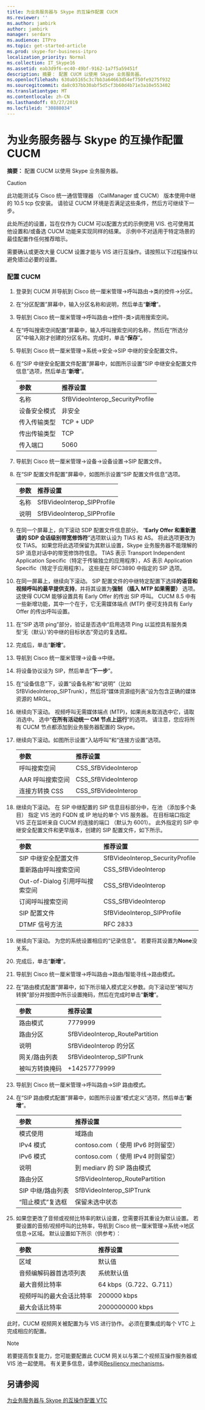 ```yaml
---
title: 为业务服务器与 Skype 的互操作配置 CUCM
ms.reviewer: ''
ms.author: jambirk
author: jambirk
manager: serdars
ms.audience: ITPro
ms.topic: get-started-article
ms.prod: skype-for-business-itpro
localization_priority: Normal
ms.collection: IT_Skype16
ms.assetid: eab3d9f6-ec40-49bf-9162-1a7f5a59451f
description: 摘要： 配置 CUCM 以使用 Skype 业务服务器。
ms.openlocfilehash: 630ab5165c3c7bb3a64663d54ef750fe9275f932
ms.sourcegitcommit: da8c037bb30abf5d5cf3b60d4b71e3a10e553402
ms.translationtype: MT
ms.contentlocale: zh-CN
ms.lasthandoff: 03/27/2019
ms.locfileid: "30888034"
---
```

# <a name="configure-cucm-for-interoperation-with-skype-for-business-server"></a>为业务服务器与 Skype 的互操作配置 CUCM
 
**摘要：** 配置 CUCM 以使用 Skype 业务服务器。
  
> [!CAUTION]
> 此功能测试与 Cisco 统一通信管理器 （CallManager 或 CUCM） 版本使用中继的 10.5 tcp 仅安装。 请验证 CUCM 环境是否满足这些条件，然后方可继续下一步。 
  
此处所述的设置，旨在仅作为 CUCM 可以配置方式的示例使用 VIS. 也可使用其他设置和/或备选 CUCM 功能来实现同样的结果。 示例中不对适用于特定场景的最佳配置作任何推荐暗示。
  
需要确认或更改大量 CUCM 设置才能与 VIS 进行互操作。请按照以下过程操作以避免错过必要的设置。
  
### <a name="configure-the-cucm"></a>配置 CUCM

1. 登录到 CUCM 并导航到 Cisco 统一厘米管理-\>呼叫路由-\>类的控件-\>分区。
    
2. 在“分区配置”屏幕中，输入分区名称和说明，然后单击“**新增**”。
    
3. 导航到 Cisco 统一厘米管理-\>呼叫路由-\>控件-类\>调用搜索空间。
    
4. 在“呼叫搜索空间配置”屏幕中，输入呼叫搜索空间的名称，然后在“所选分区”中输入刚才创建的分区名称。完成时，单击“**保存**”。
    
5. 导航到 Cisco 统一厘米管理-\>系统-\>安全-\>SIP 中继的安全配置文件。
    
6. 在“SIP 中继安全配置文件配置”屏幕中，如图所示设置“SIP 中继安全配置文件信息”选项，然后单击“**新增**”。
    
   |**参数**|**推荐设置**|
   |:-----|:-----|
   |名称  <br/> |SfBVideoInterop_SecurityProfile  <br/> |
   |设备安全模式  <br/> |非安全  <br/> |
   |传入传输类型  <br/> |TCP + UDP  <br/> |
   |传出传输类型  <br/> |TCP  <br/> |
   |传入端口  <br/> |5060  <br/> |
   
7. 导航到 Cisco 统一厘米管理-\>设备-\>设备设置-\>SIP 配置文件。
    
8. 在“SIP 配置文件配置”屏幕中，如图所示设置“SIP 配置文件信息”选项。 
    
   |**参数**|**推荐设置**|
   |:-----|:-----|
   |名称  <br/> |SfBVideoInterop_SIPProfile  <br/> |
   |说明  <br/> |SfBVideoInterop_SIPProfile  <br/> |
   
9. 在同一个屏幕上，向下滚动 SDP 配置文件信息部分。 “**Early Offer 和重新邀请的 SDP 会话级别带宽修饰符**”选项默认设为 TIAS 和 AS。 将此选项更改为仅 TIAS。 如果您将此选项保留为其默认设置，Skype 业务服务器不能理解的 SIP 消息对话中的带宽修饰符信息。 TIAS 表示 Transport Independent Application Specific（特定于传输独立的应用程序），AS 表示 Application Specific（特定于应用程序）。 这些是在 RFC3890 中指定的 SIP 选项。
    
10. 在同一屏幕上，继续向下滚动。 SIP 配置文件的中继特定配置下选择**的语音和视频呼叫的最早提供支持**，并将其设置为**强制 （插入 MTP 如果需要）** 选项。 这使得 CUCM 能够设置具有 Early Offer 的传出 SIP 呼叫。 CUCM 8.5 中有一些新增功能，其中一个在于，它无需媒体端点 (MTP) 便可支持具有 Early Offer 的传出呼叫设置。
    
11. 在“SIP 选项 ping”部分，验证是否选中“启用选项 Ping 以监控具有服务类型‘无（默认）’的中继的目标状态”旁边的复选框。
    
12. 完成后，单击“**新增**”。
    
13. 导航到 Cisco 统一厘米管理-\>设备-\>中继。 
    
14. 将设备协议设为 SIP，然后单击“**下一步**”。
    
15. 在“设备信息”下，设置“设备名称”和“说明”（比如 SfBVideoInterop_SIPTrunk），然后将“媒体资源组列表”设为包含正确的媒体资源的 MRGL。 
    
16. 继续向下滚动。 视频呼叫无需媒体端点 (MTP)，如果尚未取消选中它，请取消选中。 选中“**在所有活动统一 CM 节点上运行**”的选项。 请注意，您应将所有 CUCM 节点都添加到业务服务器配置的 Skype。
    
17. 继续向下滚动。如图所示设置“入站呼叫”和“连接方设置”选项。
    
    |**参数**|**推荐设置**|
    |:-----|:-----|
    |呼叫搜索空间  <br/> |CSS_SfBVideoInterop  <br/> |
    |AAR 呼叫搜索空间  <br/> |CSS_SfBVideoInterop  <br/> |
    |连接方转换 CSS  <br/> |CSS_SfBVideoInterop  <br/> |
   
18. 继续向下滚动。 在 SIP 中继配置的 SIP 信息目标部分中，在池 （添加多个条目） 指定 VIS 池的 FQDN 或 IP 地址的单个 VIS 服务器。 在目标端口指定 VIS 正在监听来自 CUCM 的连接的端口 （默认为 6001）。 此外指定的 SIP 中继安全配置文件和更早版本，创建的 SIP 配置文件，如下所示。
    
    |**参数**|**推荐设置**|
    |:-----|:-----|
    |SIP 中继安全配置文件  <br/> |SfBVideoInterop_SecurityProfile  <br/> |
    |重新路由呼叫搜索空间  <br/> |CSS_SfBVideoInterop  <br/> |
    |Out-of-Dialog 引用呼叫搜索空间  <br/> |CSS_SfBVideoInterop  <br/> |
    |订阅呼叫搜索空间  <br/> |CSS_SfBVideoInterop  <br/> |
    |SIP 配置文件  <br/> |SfBVideoInterop_SIPProfile  <br/> |
    |DTMF 信号方法  <br/> |RFC 2833  <br/> |
   
19.  继续向下滚动。 为您的系统设置相应的“记录信息”。 若要将其设置为**None**没关系。 
    
20. 完成后，单击“**新增**”。
    
21. 导航到 Cisco 统一厘米管理-\>呼叫路由-\>路由/智能寻线-\>路由模式。
    
22. 在“路由模式配置”屏幕中，如下所示输入模式定义参数。向下滚动至“被叫方转换”部分并按图中所示设置掩码，然后在完成时单击“**新增**”。
    
    |**参数**|**推荐设置**|
    |:-----|:-----|
    |路由模式  <br/> |7779999  <br/> |
    |路由分区  <br/> |SfBVideoInterop_RoutePartition  <br/> |
    |说明  <br/> |SfBVideoInterop 的分区  <br/> |
    |网关/路由列表  <br/> |SfBVideoInterop_SIPTrunk  <br/> |
    |被叫方转换掩码  <br/> |+14257779999  <br/> |
   
23. 导航到 Cisco 统一厘米管理-\>呼叫路由-\>SIP 路由模式。
    
24. 在“SIP 路由模式配置”屏幕中，如图所示设置“模式定义”选项，然后单击“**新增**”。
    
    |**参数**|**推荐设置**|
    |:-----|:-----|
    | 模式使用 <br/> |域路由  <br/> |
    |IPv4 模式  <br/> |contoso.com（ 使用 IPv6 时则留空）  <br/> |
    |IPv6 模式  <br/> |contoso.com（ 使用 IPv4 时则留空）  <br/> |
    |说明  <br/> |到 mediarv 的 SIP 路由模式  <br/> |
    |路由分区  <br/> |SfBVideoInterop_RoutePartition  <br/> |
    |SIP 中继/路由列表  <br/> |SfBVideoInterop_SIPTrunk  <br/> |
    |“阻止模式”复选框  <br/> |保留未选中状态  <br/> |
   
25. 如果您更改了音频或视频比特率的默认设置，您需要将其重设为默认设置。 若要设置的音频/视频呼叫的比特率，导航到 Cisco 统一厘米管理-\>系统-\>地区信息-\>区域。 默认设置如下所示（供参考）：
    
    |**参数**|**推荐设置**|
    |:-----|:-----|
    |区域  <br/> |默认值  <br/> |
    |音频编解码器首选项列表  <br/> |系统默认值  <br/> |
    |最大音频比特率  <br/> |64 kbps（G.722、G.711）  <br/> |
    |视频呼叫的最大会话比特率  <br/> |200000 kbps  <br/> |
    |最大会话比特率  <br/> |2000000000 kbps  <br/> |
   
此时，CUCM 视频网关被配置为与 VIS 进行协作。 必须在要集成的每个 VTC 上完成相应的配置。
> [!NOTE]
> 若要提高恢复能力，您可能要配置此 CUCM 网关以与第二个视频互操作服务器或 VIS 池一起使用。 有关更多信息，请参阅[Resiliency mechanisms](../../plan-your-deployment/video-interop-server.md#resiliency)。
  
## <a name="see-also"></a>另请参阅

[为业务服务器与 Skype 的互操作配置 VTC](configure-a-vtc-for-interoperation.md)

